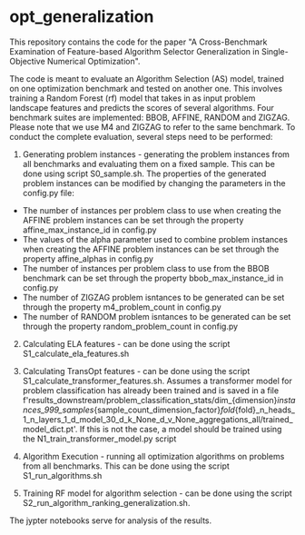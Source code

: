 # opt_generalization

This repository contains the code for the paper "A Cross-Benchmark Examination of Feature-based Algorithm Selector Generalization in Single-Objective Numerical Optimization".

The code is meant to evaluate an Algorithm Selection (AS) model, trained on one optimization benchmark and tested on another one. This involves training a Random Forest (rf) model that takes in as input problem landscape features and predicts the scores of several algorithms. Four benchmark suites are implemented: BBOB, AFFINE, RANDOM and ZIGZAG. Please note that we use M4 and ZIGZAG to refer to the same benchmark.
To conduct the complete evaluation, several steps need to be performed:

1) Generating problem instances - generating the problem instances from all benchmarks and evaluating them on a fixed sample. This can be done using script S0_sample.sh.
The properties of the generated problem instances can be modified by changing the parameters in the config.py file:
- The number of instances per problem class to use when creating the AFFINE problem instances can be set through the property affine_max_instance_id in config.py
- The values of the alpha parameter used to combine problem instances when creating the AFFINE problem instances can be set through the property affine_alphas in config.py
- The number of instances per problem class to use from the BBOB benchmark can be set through the property bbob_max_instance_id in config.py
- The number of ZIGZAG problem isntances to be generated can be set through the property m4_problem_count in config.py
- The number of RANDOM problem isntances to be generated can be set through the property random_problem_count in config.py

2) Calculating ELA features - can be done using the script S1_calculate_ela_features.sh

3) Calculating TransOpt features - can be done using the script S1_calculate_transformer_features.sh. Assumes a transformer model for problem classification has already been trained and is saved in a file f'results_downstream/problem_classification_stats/dim_{dimension}_instances_999_samples_{sample_count_dimension_factor}_fold_{fold}_n_heads_1_n_layers_1_d_model_30_d_k_None_d_v_None_aggregations_all/trained_model_dict.pt'. If this is not the case, a model should be trained using the N1_train_transformer_model.py script

4) Algorithm Execution - running all optimization algorithms on problems from all benchmarks. This can be done using the script S1_run_algorithms.sh

5) Training RF model for algorithm selection - can be done using the script S2_run_algorithm_ranking_generalization.sh.

The jypter notebooks serve for analysis of the results.
